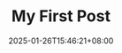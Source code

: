 ---
title: "My First Post"
description: 
date: 2025-01-26T15:46:21+08:00
image: 
math: 
license: 
hidden: false
comments: true
draft: true
---
